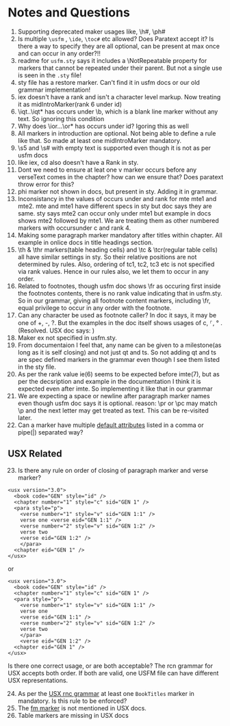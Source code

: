# Notes and Questions

1. Supporting deprecated maker usages like, \h#, \ph#
2. Is multiple `\usfm` , `\ide`, `\toc#` etc allowed? Does Paratext accept it? Is there a way to specify they are all optional, can be present at max once and can occur in any order?!!
3. readme for `usfm.sty` says it includes a \NotRepeatable property for markers that cannot be repeated under their parent. But not a single use is seen in the `.sty` file!
4. sty file has a restore marker. Can't find it in usfm docs or our old grammar implementation!
5. iex doesn't have a rank and isn't a character level markup. Now treating it as midIntroMarker(rank 6 under id)
6. \iqt..\iqt* has occurs under \b, which is a blank line marker without any text. So ignoring this condition
7. Why does \ior...\or* has occurs under id? Igoring this as well
8. All markers in introduction are optional. Not being able to define a rule like that. So made at least one midIntroMarker mandatory.
9. \s5 and \s# with empty text is supported even though it is not as per usfm docs
10. like iex, cd also doesn't have a Rank in sty.
11. Dont we need to ensure at leat one v marker occurs before any verseText comes in the chapter? how can we ensure that? Does paratext throw error for this?
12. phi marker not shown in docs, but present in sty. Adding it in grammar.
13. Inconsistancy in the values of occurs under and rank for mte mte1 and mte2. mte and mte1 have different specs in sty but doc says they are same. sty says mte2 can occur only under mte1 but example in docs shows mte2 followed by mte1. We are treating them as other numbered markers with occursunder c  and rank 4.
14. Making some paragraph marker mandatory after titles within chapter. All example in onlice docs in title headings section.
15. \th & \thr markers(table heading cells) and \tc & \tcr(regular table cells) all have similar settings in sty. So their relative positions are not determined by rules. Also, ordering of tc1, tc2, tc3 etc is not specified via rank values. Hence in our rules also, we let them to occur in any order.
16. Related to footnotes, though usfm doc shows \fr as occuring first inside the footnotes contents, there is no rank value indicating that in usfm.sty. So in our grammar, giving all footnote content markers, including \fr, equal privilege to occur in any order with the footnote.
17. Can any character be used as footnote caller? In doc it says, it may be one of +, -, ?. But the examples in the doc itself shows usages of c, ⸀, ° .(Resolved. USX doc says: )
18. Maker ex not specified in usfm.sty. 
19. From documentaion I feel that, any name can be given to a milestone(as long as it is self closing) and not just qt and ts. So not adding qt and ts are spec defined markers in the grammar even though I see them listed in the sty file.
20. As per the rank value ie(6) seems to be expected before imte(7), but as per the decsription and example in the documentation I think it is expected even after imte. So implementing it like that in our grammar
21. We are expecting a space or newline after paragraph marker names even though usfm doc says it is optional. reason: \pr or \pc may match \p and the next letter may get treated as text. This can be re-visited later.
22. Can a marker have multiple [default attributes](https://ubsicap.github.io/usfm/attributes/index.html#default-attribute) listed in a comma or pipe(|) separated way?

## USX Related
23. Is there any rule on order of closing of paragraph marker and verse marker?
```
<usx version="3.0">
  <book code="GEN" style="id" />
  <chapter number="1" style="c" sid="GEN 1" />
  <para style="p">
    <verse number="1" style="v" sid="GEN 1:1" />
    verse one <verse eid="GEN 1:1" />
    <verse number="2" style="v" sid="GEN 1:2" />
    verse two
    <verse eid="GEN 1:2" />
    </para>
  <chapter eid="GEN 1" />
</usx>
```
or
```
<usx version="3.0">
  <book code="GEN" style="id" />
  <chapter number="1" style="c" sid="GEN 1" />
  <para style="p">
    <verse number="1" style="v" sid="GEN 1:1" />
    verse one 
    <verse eid="GEN 1:1" />
    <verse number="2" style="v" sid="GEN 1:2" />
    verse two
    </para>
    <verse eid="GEN 1:2" />  
  <chapter eid="GEN 1" />
</usx>
```
Is there one correct usage, or are both acceptable?
The rcn grammar for USX accepts both order. If both are valid, one USFM file can have different USX representations.

24. As per the [USX rnc grammar](https://github.com/ubsicap/usx/blob/6c490bb5675d281b0fa01876fe67f6e3fd50a4ce/schema/usx.rnc#L13) at least one `BookTitles` marker in mandatory. Is this rule to be enforced?
25. The [fm marker](https://ubsicap.github.io/usfm/notes_basic/fnotes.html#fm-fm) is not mentioned in USX docs.
26. Table markers are missing in USX docs
